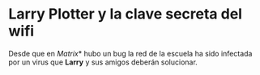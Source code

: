 # Larry Plotter y la clave secreta del wifi

Desde que en *Matrix** hubo un bug la red de la escuela ha sido infectada por un virus que 
**Larry** y sus amigos deberán solucionar.
